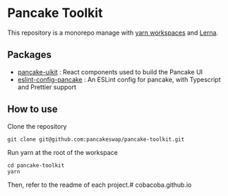 # Pancake Toolkit

This repository is a monorepo manage with [yarn workspaces](https://classic.yarnpkg.com/en/docs/workspaces/) and [Lerna](https://lerna.js.org/). 

## Packages

- [pancake-uikit](https://github.com/pancakeswap/pancake-toolkit/tree/master/packages/pancake-uikit) : React components used to build the Pancake UI
- [eslint-config-pancake](https://github.com/pancakeswap/pancake-toolkit/tree/master/packages/eslint-config-pancake) : An ESLint config for pancake, with Typescript and Prettier support

## How to use

Clone the repository 

```
git clone git@github.com:pancakeswap/pancake-toolkit.git
```

Run yarn at the root of the workspace

```
cd pancake-toolkit
yarn
```

Then, refer to the readme of each project.# cobacoba.github.io
